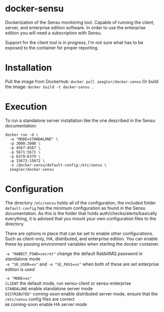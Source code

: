 # docker-sensu
Dockerization of the Sensu monitoring tool. Capable of running the client, server, and enterprise edition software. In order to use the enterprise edition you will need a subscription with Sensu.

Support for the client tool is in progress, I'm not sure what has to be exposed to the container for proper reporting.

# Installation
Pull the image from Dockerhub: `docker pull zeagler/docker-sensu`
Or build the image: `docker build -t docker-sensu .`

# Execution
To run a standalone server installation like the one described in the Sensu documentation: 
```
docker run -d \
  -e "MODE=STANDALONE" \
  -p 3000:3000 \
  -p 4567:4567 \
  -p 5671:5671 \
  -p 6379:6379 \
  -p 15672:15672 \
  -v /docker-sensu/default-config:/etc/sensu \
  zeagler/docker-sensu
```

# Configuration
The directory `/etc/sensu` holds all of the configuration, the included folder `default-config` has the minimum configuration as found in the Sensu documentation. As this is the folder that holds auth/checks/alerts/basically everything, it is advised that you mount your own configuration files to the directory.

There are options in place that can be set to enable other configurations. Such as client-only, HA, distributed, and enterprise edition. You can enable these by passing environment variables when starting the docker container.

`-e "RABBIT_PSWD=secret"` change the default RabbitMQ password in standalone mode  
`-e "SE_USER=xx"` and `-e "SE_PASS=xx"` when both of these are set enterprise edition is used

`-e "MODE=xx"`  
`CLIENT` the default mode, run sensu-client or sensu-enterprise  
`STANDALONE` enable standalone server mode  
`DISTRIBUTED"` coming-soon enable distributed server mode, ensure that the `/etc/sensu` config files are correct  
`HA` coming-soon enable HA server mode  
